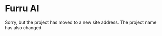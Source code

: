# Furru AI 
Sorry, but the project has moved to a new site address. The project name has also changed.


